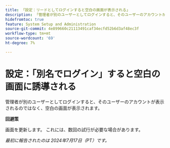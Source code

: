 ```yaml
---
title: 「設定：リードとしてログインすると空白の画面が表示される」
description: 「管理者が別のユーザーとしてログインすると、そのユーザーのアカウントが表示される代わりに、空白の画面が表示されます。」
hidefromtoc: true
feature: System Setup and Administration
source-git-commit: 4e899660c21113491caf34ecfd52b6d3af48ec3f
workflow-type: tm+mt
source-wordcount: '69'
ht-degree: 7%

---
```



# 設定：「別名でログイン」すると空白の画面に誘導される

管理者が別のユーザーとしてログインすると、そのユーザーのアカウントが表示されるのではなく、空白の画面が表示されます。

**回避策**

画面を更新します。 これには、数回の試行が必要な場合があります。

_最初に報告されたのは 2024年7月17日（PT）です。_
